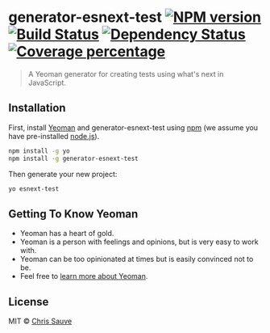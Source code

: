 # generator-esnext-test [![NPM version][npm-image]][npm-url] [![Build Status][travis-image]][travis-url] [![Dependency Status][daviddm-image]][daviddm-url] [![Coverage percentage][coveralls-image]][coveralls-url]
> A Yeoman generator for creating tests using what&#39;s next in JavaScript.

## Installation

First, install [Yeoman](http://yeoman.io) and generator-esnext-test using [npm](https://www.npmjs.com/) (we assume you have pre-installed [node.js](https://nodejs.org/)).

```bash
npm install -g yo
npm install -g generator-esnext-test
```

Then generate your new project:

```bash
yo esnext-test
```

## Getting To Know Yeoman

 * Yeoman has a heart of gold.
 * Yeoman is a person with feelings and opinions, but is very easy to work with.
 * Yeoman can be too opinionated at times but is easily convinced not to be.
 * Feel free to [learn more about Yeoman](http://yeoman.io/).

## License

MIT © [Chris Sauve]( )


[npm-image]: https://badge.fury.io/js/generator-esnext-test.svg
[npm-url]: https://npmjs.org/package/generator-esnext-test
[travis-image]: https://travis-ci.org/lemonmade/generator-esnext-test.svg?branch=master
[travis-url]: https://travis-ci.org/lemonmade/generator-esnext-test
[daviddm-image]: https://david-dm.org/lemonmade/generator-esnext-test.svg?theme=shields.io
[daviddm-url]: https://david-dm.org/lemonmade/generator-esnext-test
[coveralls-image]: https://coveralls.io/repos/lemonmade/generator-esnext-test/badge.svg
[coveralls-url]: https://coveralls.io/r/lemonmade/generator-esnext-test

